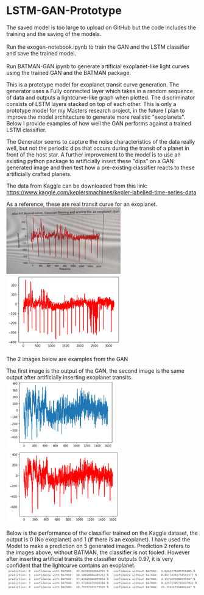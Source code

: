 # LSTM-GAN-Prototype
The saved model is too large to upload on GitHub but the code includes the training and the saving of the models.
<br />
<br />
Run the exogen-notebook.ipynb to train the GAN and the LSTM classifier and save the trained model.
<br />
<br />
Run BATMAN-GAN.ipynb to generate artificial exoplanet-like light curves using the trained GAN and the BATMAN package.

This is a prototype model for exoplanet transit curve generation. The generator uses a Fully connected layer which takes in a random sequence of data and outputs a lightcurve-like graph when plotted. The discriminator consists of LSTM layers stacked on top of each other. This is only a prototype model for my Masters research project, in the future I plan to improve the model architecture to generate more realistic "exoplanets". Below I provide examples of how well the GAN performs against a trained LSTM classifier.

The Generator seems to capture the noise characteristics of the data really well, but not the periodic dips that occurs during the transit of a planet in front of the host star. A further improvement to the model is to use an existing python package to artificially insert these "dips" on a GAN generated image and then test how a pre-existing classifier reacts to these artificially crafted planets.

The data from Kaggle can be downloaded from this link: https://www.kaggle.com/keplersmachines/kepler-labelled-time-series-data

As a reference, these are real transit curve for an exoplanet. <br />
<img src="https://github.com/peterfazekas1999/LSTM-GAN-Prototype/blob/master/GAN-LSTM%20generated/GAN_3_real.jpg" width ="300">
<img src="https://github.com/peterfazekas1999/LSTM-GAN-Prototype/blob/master/GAN-LSTM%20generated/real_curve.png" width ="300">

The 2 images below are examples from the GAN
<br />

The first image is the output of the GAN, the second image is the same output after artificially inserting exoplanet transits.<br />
<img src="https://github.com/peterfazekas1999/LSTM-GAN-Prototype/blob/master/GAN_output.png" width ="300">
<img src="https://github.com/peterfazekas1999/LSTM-GAN-Prototype/blob/master/GAN_BTM.png" width ="300">

Below is the performance of the classifier trained on the Kaggle dataset, the output is 0 (No exoplanet) and 1 (if there is an exoplanet). I have used the Model to make a prediction on 5 generated images.
Prediction 2 refers to the images above, without BATMAN, the classifier is not fooled. However after inserting artificial transits the classifier outputs 0.97, it is very confident that the lightcurve contains an exoplanet.
<img src="https://github.com/peterfazekas1999/LSTM-GAN-Prototype/blob/master/prediction.png" width ="1000">


